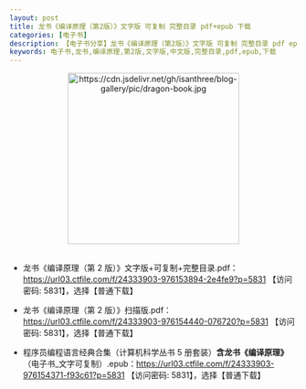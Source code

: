 ```yaml
---
layout: post
title: 龙书《编译原理（第2版）》文字版 可复制 完整目录 pdf+epub 下载
categories: [电子书]
description: 【电子书分享】龙书《编译原理（第2版）》文字版 可复制 完整目录 pdf epub 下载
keywords: 电子书,龙书,编译原理,第2版,文字版,中文版,完整目录,pdf,epub,下载
---
```


<div align="center"><img src="https://qweree.cn/wp-content/uploads/2024/10/dragon-book.jpg" alt="https://cdn.jsdelivr.net/gh/isanthree/blog-gallery/pic/dragon-book.jpg" width="300px" height="auto"></div>

<br/>

- 龙书《编译原理（第 2 版）》文字版+可复制+完整目录.pdf：<https://url03.ctfile.com/f/24333903-976153894-2e4fe9?p=5831> 【访问密码: 5831】，选择【普通下载】

- 龙书《编译原理（第 2 版）》扫描版.pdf：<https://url03.ctfile.com/f/24333903-976154440-076720?p=5831> 【访问密码: 5831】，选择【普通下载】

- 程序员编程语言经典合集（计算机科学丛书 5 册套装）**含龙书《编译原理》**（电子书\_文字可复制）.epub：<https://url03.ctfile.com/f/24333903-976154371-f93c61?p=5831> 【访问密码: 5831】，选择【普通下载】
